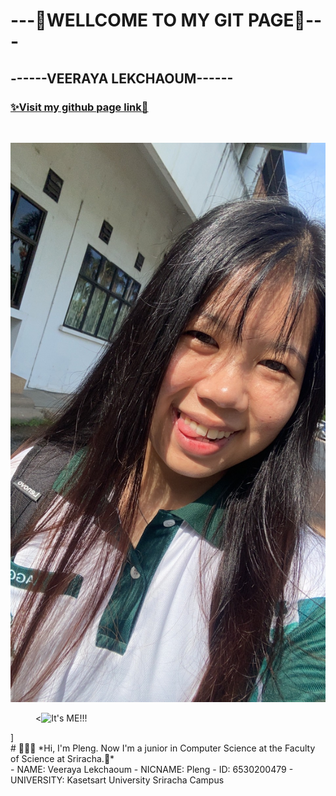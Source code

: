 # ---💖WELLCOME TO MY GIT PAGE💖---
## ------VEERAYA LEKCHAOUM------
### [✨Visit my github page link🌸](https://valin4637.github.io/)
<br>

![It's ME!!!](https://github.com/VaLin4637/VaLin4637.github.io/blob/main/S__16097285.jpg)
<figure>
    <<img src="[(https://github.com/VaLin4637/VaLin4637.github.io/blob/main/S__16097285.jpg)" alt="It's ME!!!" width="200" height="210">
</figure>]

<br>
# 💖💖💖
*Hi, I'm Pleng. Now I'm a junior in Computer Science at the Faculty of Science at Sriracha.🍡*
<br>
- NAME: Veeraya Lekchaoum
- NICNAME: Pleng
- ID: 6530200479
- UNIVERSITY: Kasetsart University Sriracha Campus


